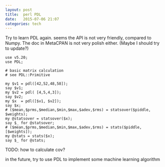 ```yaml
---
layout: post
title:  perl PDL 
date:   2015-07-06 21:07 
categories: tech 
---
```


Try to learn PDL again. seems the API is not very friendly, compared to Numpy.
The doc in MetaCPAN is not very polish either. (Maybe I should try to update?)

```{bash}
use v5.20;
use PDL;

# basic matrix calculation
# see PDL::Primitive

my $v1 = pdl([42,52,48,58]);
say $v1;
my $v2 = pdl( [4,5,4,3]);
say $v2;
my $x  = pdl([$v1, $v2]);
say $x;
# ($mean,$prms,$median,$min,$max,$adev,$rms) = statsover($piddle, $weights);
my @statsover = statsover($x);
say $_ for @statsover;
# ($mean,$prms,$median,$min,$max,$adev,$rms) = stats($piddle,[$weights]);
my @stats = stats($x);
say $_ for @stats;
```

TODO: how to calculate cov?

in the future, try to use PDL to implement some machine learning algorithm

